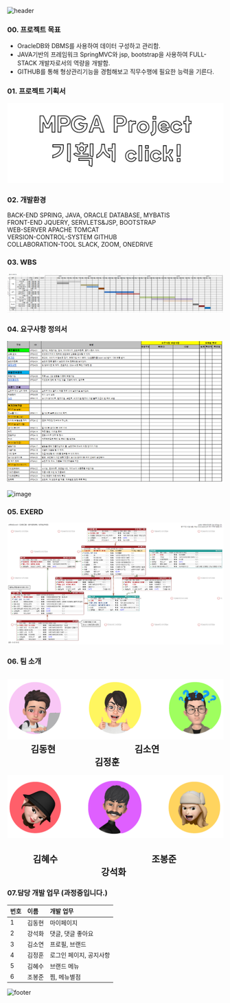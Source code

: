 


![header](https://capsule-render.vercel.app/api?type=wave&color=97DBAE&height=300&section=header&text=Hello,%20MPGA!%20&&fontSize=70)

### 00. 프로젝트 목표
+ OracleDB와 DBMS를 사용하여 데이터 구성하고 관리함.
+ JAVA기반의 프레임워크 SpringMVC와 jsp, bootstrap을 사용하여 FULL-STACK 개발자로서의 역량을 개발함.
+ GITHUB를 통해 형상관리기능을 경험해보고 직무수행에 필요한 능력을 기른다.  


### 01. 프로젝트 기획서  
[![프로젝트기획서](MPGA_PRO/src/main/webapp/resources/redmee/클릭.png)](https://github.com/hykim-king/MPGA/blob/main/MPGA_PRO/src/main/webapp/resources/redmee/%ED%94%84%EB%A1%9C%EC%A0%9D%ED%8A%B8%20%EA%B8%B0%ED%9A%8D%EC%84%9C-2.pdf)       




### 02. 개발환경
BACK-END  SPRING, JAVA, ORACLE DATABASE, MYBATIS   
FRONT-END  JQUERY, SERVLETS&JSP, BOOTSTRAP  
WEB-SERVER APACHE TOMCAT  
VERSION-CONTROL-SYSTEM GITHUB  
COLLABORATION-TOOL SLACK, ZOOM, ONEDRIVE  


### 03. WBS  
![WBS](MPGA_PRO/src/main/webapp/resources/redmee/WBS.PNG)  


### 04. 요구사항 정의서  
![WANT](MPGA_PRO/src/main/webapp/resources/redmee/요구사항정의서1.PNG)   

![image](https://user-images.githubusercontent.com/89445641/132989172-6b6c14f2-1225-4e3d-9cc0-aa399a4cd012.png)


### 05. EXERD  
![EXERD](MPGA_PRO/src/main/webapp/resources/redmee/untitled2.png)  
 

### 06. 팀 소개  
![TEAM](MPGA_PRO/src/main/webapp/resources/redmee/리드미.png)  
&nbsp;&nbsp;&nbsp;&nbsp;&nbsp;&nbsp;&nbsp;&nbsp;&nbsp;&nbsp;&nbsp;김동현&nbsp;&nbsp;&nbsp;&nbsp;&nbsp;&nbsp;&nbsp;&nbsp;&nbsp;&nbsp;&nbsp;&nbsp;&nbsp;&nbsp;&nbsp;&nbsp;&nbsp;&nbsp;&nbsp;&nbsp;&nbsp;&nbsp;&nbsp;&nbsp;&nbsp;&nbsp;&nbsp;&nbsp;&nbsp;&nbsp;&nbsp;&nbsp;&nbsp;&nbsp;&nbsp;&nbsp;&nbsp;김소연 
&nbsp;&nbsp;&nbsp;&nbsp;&nbsp;&nbsp;&nbsp;&nbsp;&nbsp;&nbsp;&nbsp;&nbsp;&nbsp;&nbsp;&nbsp;&nbsp;&nbsp;&nbsp;&nbsp;&nbsp;&nbsp;&nbsp;&nbsp;&nbsp;&nbsp;&nbsp;&nbsp;&nbsp;&nbsp;&nbsp;&nbsp;&nbsp;&nbsp;&nbsp;&nbsp;&nbsp;&nbsp;&nbsp;&nbsp;&nbsp;&nbsp;김정훈    
-------------------------------------------------------------------------
![TEAM2](MPGA_PRO/src/main/webapp/resources/redmee/redmee2.png)   
## &nbsp;&nbsp;&nbsp;&nbsp;&nbsp;&nbsp;&nbsp;&nbsp;&nbsp;&nbsp;&nbsp;&nbsp;김혜수 &nbsp;&nbsp;&nbsp;&nbsp;&nbsp;&nbsp;&nbsp;&nbsp;&nbsp;&nbsp;&nbsp;&nbsp;&nbsp;&nbsp;&nbsp;&nbsp;&nbsp;&nbsp;&nbsp;&nbsp;&nbsp;&nbsp;&nbsp;&nbsp;&nbsp;&nbsp;&nbsp;&nbsp;&nbsp;&nbsp;&nbsp;&nbsp;&nbsp;&nbsp;&nbsp;&nbsp;&nbsp;&nbsp;&nbsp;&nbsp;&nbsp;&nbsp;&nbsp;조봉준 &nbsp;&nbsp;&nbsp;&nbsp;&nbsp;&nbsp;&nbsp;&nbsp;&nbsp;&nbsp;&nbsp;&nbsp;&nbsp;&nbsp;&nbsp;&nbsp;&nbsp;&nbsp;&nbsp;&nbsp;&nbsp;&nbsp;&nbsp;&nbsp;&nbsp;&nbsp;&nbsp;&nbsp;&nbsp;&nbsp;&nbsp;&nbsp;&nbsp;&nbsp;&nbsp;&nbsp;&nbsp;&nbsp;&nbsp;&nbsp;&nbsp;&nbsp;&nbsp;&nbsp;강석화    


### 07.담당 개발 업무 (과정중입니다.)   
|번호|이름|개발 업무
|:-----|:-----|:-----|
|1     |김동현 | 마이페이지     |
|2     |강석화 | 댓글, 댓글 좋아요     |
|3     |김소연 | 프로필, 브랜드     |
|4     |김정훈 | 로그인 페이지, 공지사항     |
|5     |김혜수 | 브랜드 메뉴     |
|6     |조봉준 | 찜, 메뉴별점    |



![footer](https://capsule-render.vercel.app/api?section=footer&color=75BDE0&height=200)

